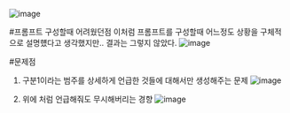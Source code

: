 ![image](https://github.com/user-attachments/assets/bbdea7d9-2051-441c-9b88-dc1817e8b2e2)

#프롬프트 구성할때 어려웠던점
이처럼 프롬프트를 구성할때 어느정도 상황을 구체적으로 설명헀다고 생각했지만..
결과는 그렇지 않았다.
![image](https://github.com/user-attachments/assets/f36780c2-2466-48dc-93d3-bfa3eed0db3c)

#문제점
1) 구분1이라는 범주를 상세하게 언급한 것들에 대해서만 생성해주는 문제
![image](https://github.com/user-attachments/assets/eaaca3bd-11c5-406e-815e-4924b9188b39)

3) 위에 처럼 언급해줘도 무시해버리는 경향
![image](https://github.com/user-attachments/assets/f3973217-2340-4a1d-87b1-594e19684154)


